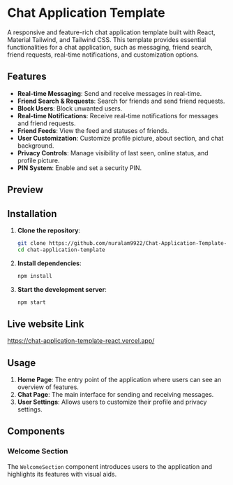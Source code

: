 # Chat Application Template

A responsive and feature-rich chat application template built with React, Material Tailwind, and Tailwind CSS. This template provides essential functionalities for a chat application, such as messaging, friend search, friend requests, real-time notifications, and customization options.

## Features

- **Real-time Messaging**: Send and receive messages in real-time.
- **Friend Search & Requests**: Search for friends and send friend requests.
- **Block Users**: Block unwanted users.
- **Real-time Notifications**: Receive real-time notifications for messages and friend requests.
- **Friend Feeds**: View the feed and statuses of friends.
- **User Customization**: Customize profile picture, about section, and chat background.
- **Privacy Controls**: Manage visibility of last seen, online status, and profile picture.
- **PIN System**: Enable and set a security PIN.

## Preview




## Installation

1. **Clone the repository**:

   ```bash
   git clone https://github.com/nuralam9922/Chat-Application-Template-react-
   cd chat-application-template
   ```

2. **Install dependencies**:

   ```bash
   npm install
   ```

3. **Start the development server**:
   ```bash
   npm start
   ```
## Live website Link 
https://chat-application-template-react.vercel.app/




## Usage

1. **Home Page**: The entry point of the application where users can see an overview of features.
2. **Chat Page**: The main interface for sending and receiving messages.
3. **User Settings**: Allows users to customize their profile and privacy settings.

## Components

### Welcome Section

The `WelcomeSection` component introduces users to the application and highlights its features with visual aids.
